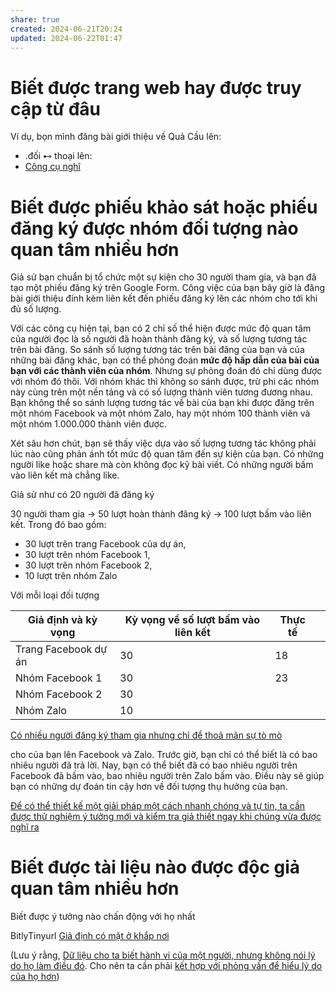 ```yaml
---
share: true
created: 2024-06-21T20:24
updated: 2024-06-22T01:47
---
```

# Biết được trang web hay được truy cập từ đâu 
Ví dụ, bọn mình đăng bài giới thiệu về Quả Cầu lên:
- .đối ⊷ thoại lên:
- [Công cụ nghĩ](../%CE%9E%20K%E1%BA%BFt%20qu%E1%BA%A3%20truy%E1%BB%81n%20th%C3%B4ng/N%C6%A1i%20%C4%91%C4%83ng/Nh%C3%B3m%20Facebook/D%E1%BB%AF%20li%E1%BB%87u/C%C3%B4ng%20c%E1%BB%A5%20ngh%C4%A9.md)
# Biết được phiếu khảo sát hoặc phiếu đăng ký được nhóm đối tượng nào quan tâm nhiều hơn
Giả sử bạn chuẩn bị tổ chức một sự kiện cho 30 người tham gia, và bạn đã tạo một phiếu đăng ký trên Google Form. Công việc của bạn bây giờ là đăng bài giới thiệu đính kèm liên kết đến phiếu đăng ký lên các nhóm cho tới khi đủ số lượng. 

Với các công cụ hiện tại, bạn có 2 chỉ số thể hiện được mức độ quan tâm của người đọc là số người đã hoàn thành đăng ký, và số lượng tương tác trên bài đăng. So sánh số lượng tương tác trên bài đăng của bạn và của những bài đăng khác, bạn có thể phỏng đoán **mức độ hấp dẫn của bài của bạn với các thành viên của nhóm**. Nhưng sự phỏng đoán đó chỉ dùng được với nhóm đó thôi. Với nhóm khác thì không so sánh được, trừ phi các nhóm này cùng trên một nền tảng và có số lượng thành viên tương đương nhau. Bạn không thể so sánh lượng tương tác về bài của bạn khi được đăng trên một nhóm Facebook và một nhóm Zalo, hay một nhóm 100 thành viên và một nhóm 1.000.000 thành viên được.

Xét sâu hơn chút, bạn sẽ thấy việc dựa vào số lượng tương tác không phải lúc nào cũng phản ánh tốt mức độ quan tâm đến sự kiện của bạn. Có những người like hoặc share mà còn không đọc kỹ bài viết. Có những người bấm vào liên kết mà chẳng like. 

Giả sử như có 20 người đã đăng ký


30 người tham gia 
→ 50 lượt hoàn thành đăng ký
→ 100 lượt bấm vào liên kết. Trong đó bao gồm:
- 30 lượt trên trang Facebook của dự án,
- 30 lượt trên nhóm Facebook 1,
- 30 lượt trên nhóm Facebook 2, 
- 10 lượt trên nhóm Zalo

Với mỗi loại đối tượng

| Giả định và kỳ vọng  | Kỳ vọng về số lượt bấm vào liên kết | Thực tế |     |
| -------------------- | ----------------------------------- | ------- | --- |
| Trang Facebook dự án | 30                                  | 18      |     |
| Nhóm Facebook 1      | 30                                  | 23      |     |
| Nhóm Facebook 2      | 30                                  |         |     |
| Nhóm Zalo            | 10                                  |         |     |

[Có nhiều người đăng ký tham gia nhưng chỉ để thoả mãn sự tò mò](../../%E2%9A%A1Hi%E1%BB%83u%20bi%E1%BA%BFt%20s%C3%A2u/Qu%E1%BA%A3n%20l%C3%BD%20d%E1%BB%B1%20%C3%A1n,%20ph%C3%A1t%20tri%E1%BB%83n%20s%E1%BA%A3n%20ph%E1%BA%A9m,%20x%C3%A2y%20d%E1%BB%B1ng%20t%E1%BB%95%20ch%E1%BB%A9c/X%C3%A2y%20d%E1%BB%B1ng%20nh%C3%B3m,%20qu%E1%BA%A3n%20l%C3%BD%20nh%C3%A2n%20s%E1%BB%B1/T%C3%ACm%20ng%C6%B0%E1%BB%9Di%20l%C3%A0m/C%C3%B3%20nhi%E1%BB%81u%20ng%C6%B0%E1%BB%9Di%20%C4%91%C4%83ng%20k%C3%BD%20tham%20gia%20nh%C6%B0ng%20ch%E1%BB%89%20%C4%91%E1%BB%83%20tho%E1%BA%A3%20m%C3%A3n%20s%E1%BB%B1%20t%C3%B2%20m%C3%B2.md)



cho  của bạn lên Facebook và Zalo. Trước giờ, bạn chỉ có thể biết là có bao nhiêu người đã trả lời. Nay, bạn có thể biết đã có bao nhiêu người trên Facebook đã bấm vào, bao nhiêu người trên Zalo bấm vào. Điều này sẽ giúp bạn có những dự đoán tin cậy hơn về đối tượng thụ hưởng của bạn.


[Để có thể thiết kế một giải pháp một cách nhanh chóng và tự tin, ta cần được thử nghiệm ý tưởng mới và kiểm tra giả thiết ngay khi chúng vừa được nghĩ ra](../../%E2%9A%A1Hi%E1%BB%83u%20bi%E1%BA%BFt%20s%C3%A2u/Qu%E1%BA%A3n%20l%C3%BD%20d%E1%BB%B1%20%C3%A1n,%20ph%C3%A1t%20tri%E1%BB%83n%20s%E1%BA%A3n%20ph%E1%BA%A9m,%20x%C3%A2y%20d%E1%BB%B1ng%20t%E1%BB%95%20ch%E1%BB%A9c/Ph%C3%A1t%20tri%E1%BB%83n%20s%E1%BA%A3n%20ph%E1%BA%A9m/Ki%E1%BB%83m%20%C4%91%E1%BB%8Bnh%20gi%E1%BA%A3%20thuy%E1%BA%BFt/%C4%90%E1%BB%83%20c%C3%B3%20th%E1%BB%83%20thi%E1%BA%BFt%20k%E1%BA%BF%20m%E1%BB%99t%20gi%E1%BA%A3i%20ph%C3%A1p%20m%E1%BB%99t%20c%C3%A1ch%20nhanh%20ch%C3%B3ng%20v%C3%A0%20t%E1%BB%B1%20tin,%20ta%20c%E1%BA%A7n%20%C4%91%C6%B0%E1%BB%A3c%20th%E1%BB%AD%20nghi%E1%BB%87m%20%C3%BD%20t%C6%B0%E1%BB%9Fng%20m%E1%BB%9Bi%20v%C3%A0%20ki%E1%BB%83m%20tra%20gi%E1%BA%A3%20thi%E1%BA%BFt%20ngay%20khi%20ch%C3%BAng%20v%E1%BB%ABa%20%C4%91%C6%B0%E1%BB%A3c%20ngh%C4%A9%20ra.md)

# Biết được tài liệu nào được độc giả quan tâm nhiều hơn
Biết được ý tưởng nào chấn động với họ nhất

BitlyTinyurl
[Giả định có mặt ở khắp nơi](../../%E2%9A%A1Hi%E1%BB%83u%20bi%E1%BA%BFt%20s%C3%A2u/Qu%E1%BA%A3n%20l%C3%BD%20d%E1%BB%B1%20%C3%A1n,%20ph%C3%A1t%20tri%E1%BB%83n%20s%E1%BA%A3n%20ph%E1%BA%A9m,%20x%C3%A2y%20d%E1%BB%B1ng%20t%E1%BB%95%20ch%E1%BB%A9c/Ph%C3%A1t%20tri%E1%BB%83n%20s%E1%BA%A3n%20ph%E1%BA%A9m/Ki%E1%BB%83m%20%C4%91%E1%BB%8Bnh%20gi%E1%BA%A3%20thuy%E1%BA%BFt/Gi%E1%BA%A3%20%C4%91%E1%BB%8Bnh%20c%C3%B3%20m%E1%BA%B7t%20%E1%BB%9F%20kh%E1%BA%AFp%20n%C6%A1i.md)

(Lưu ý rằng, [Dữ liệu cho ta biết hành vi của một người, nhưng không nói lý do họ làm điều đó](../../%E2%9A%A1Hi%E1%BB%83u%20bi%E1%BA%BFt%20s%C3%A2u/Qu%E1%BA%A3n%20l%C3%BD%20d%E1%BB%B1%20%C3%A1n,%20ph%C3%A1t%20tri%E1%BB%83n%20s%E1%BA%A3n%20ph%E1%BA%A9m,%20x%C3%A2y%20d%E1%BB%B1ng%20t%E1%BB%95%20ch%E1%BB%A9c/Ph%C3%A1t%20tri%E1%BB%83n%20s%E1%BA%A3n%20ph%E1%BA%A9m/Nghi%C3%AAn%20c%E1%BB%A9u,%20t%C3%ACm%20%C3%BD%20t%C6%B0%E1%BB%9Fng/Ng%C6%B0%E1%BB%9Di%20d%C3%B9ng/D%E1%BB%AF%20li%E1%BB%87u%20cho%20ta%20bi%E1%BA%BFt%20h%C3%A0nh%20vi%20c%E1%BB%A7a%20m%E1%BB%99t%20ng%C6%B0%E1%BB%9Di,%20nh%C6%B0ng%20kh%C3%B4ng%20n%C3%B3i%20l%C3%BD%20do%20h%E1%BB%8D%20l%C3%A0m%20%C4%91i%E1%BB%81u%20%C4%91%C3%B3.md). Cho nên ta cần phải [kết hợp với phỏng vấn để hiểu lý do của họ hơn](../../%E2%9A%A1Hi%E1%BB%83u%20bi%E1%BA%BFt%20s%C3%A2u/Qu%E1%BA%A3n%20l%C3%BD%20d%E1%BB%B1%20%C3%A1n,%20ph%C3%A1t%20tri%E1%BB%83n%20s%E1%BA%A3n%20ph%E1%BA%A9m,%20x%C3%A2y%20d%E1%BB%B1ng%20t%E1%BB%95%20ch%E1%BB%A9c/Ph%C3%A1t%20tri%E1%BB%83n%20s%E1%BA%A3n%20ph%E1%BA%A9m/Nghi%C3%AAn%20c%E1%BB%A9u,%20t%C3%ACm%20%C3%BD%20t%C6%B0%E1%BB%9Fng/Ng%C6%B0%E1%BB%9Di%20d%C3%B9ng/Ph%E1%BB%8Fng%20v%E1%BA%A5n/Ph%E1%BB%8Fng%20v%E1%BA%A5n%20ph%C3%B9%20h%E1%BB%A3p%20%C4%91%E1%BB%83%20hi%E1%BB%83u%20l%C3%BD%20do%20cho%20m%E1%BB%99t%20h%C3%A0nh%20vi%20c%E1%BB%A7a%20m%E1%BB%99t%20ng%C6%B0%E1%BB%9Di.md)) 
